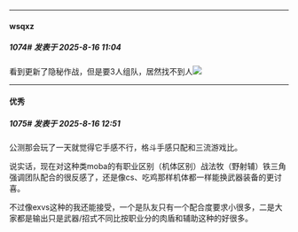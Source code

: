 ﻿
*****

####  wsqxz  
##### 1074#       发表于 2025-8-16 11:04

看到更新了隐秘作战，但是要3人组队，居然找不到人<img src="https://static.stage1st.com/image/smiley/face2017/018.png" referrerpolicy="no-referrer">


*****

####  优秀  
##### 1075#       发表于 2025-8-16 12:51

公测那会玩了一天就觉得它手感不行，格斗手感只配和三流游戏比。

说实话，现在对这种类moba的有职业区别（机体区别）战法牧（野射辅）铁三角强调团队配合的很反感了，还是像cs、吃鸡那样机体都一样能换武器装备的更讨喜。

不过像exvs这种的我还能接受，一个是队友只有一个配合度要求小很多，二是大家都是输出只是武器/招式不同比按职业分的肉盾和辅助这种的好很多。

